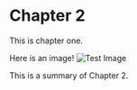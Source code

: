 <!--use_layout:_custom_layout.html.erb-->

<!--describe_model
{
  "type": "::Chapter",
  "id":   2,
  "name": "Chapter 2",
  "foo":  100.7,
  "bar":  1234,
  "book_id": 1
}
-->

# Chapter 2

This is chapter one.

Here is an image!
![Test Image](/Users/bryantmorrill/Documents/repos/markdown_record/lib/generators/templates/content/images/ruby.jpeg)

<!--describe_model_attribute: summary-->

This is a summary of Chapter 2.

<!--end_describe_model_attribute-->

<!--end_describe_model-->

<!-- page_break -->